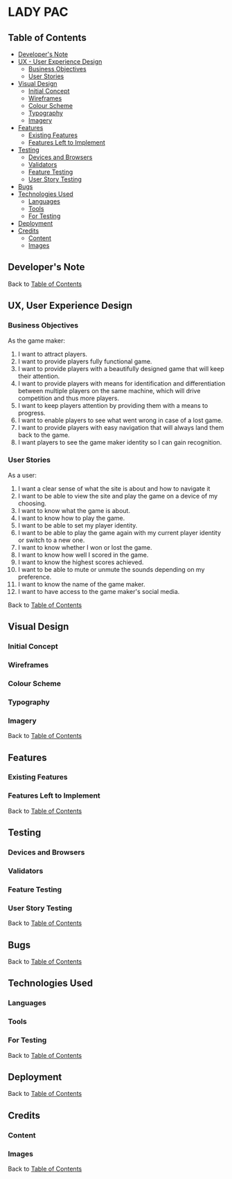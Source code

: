 # LADY PAC


## **Table of Contents**

- [Developer's Note](#developers-note)
- [UX - User Experience Design](#ux-user-experience-design)
  - [Business Objectives](#business-objectives)
  - [User Stories](#user-stories)
- [Visual Design](#visual-design)
  - [Initial Concept](#initial-concept)
  - [Wireframes](#wireframes)
  - [Colour Scheme](#colour-scheme)
  - [Typography](#typography)
  - [Imagery](#imagery)
- [Features](#features)
  - [Existing Features](#existing-features)
  - [Features Left to Implement](#features-left-to-implement)
- [Testing](#testing)
  - [Devices and Browsers](#devices-and-browsers)
  - [Validators](#validators)
  - [Feature Testing](#feature-testing)
  - [User Story Testing](#user-story-testing)
- [Bugs](#bugs)
- [Technologies Used](#technologies-used)
  - [Languages](#languages)
  - [Tools](#tools)
  - [For Testing](#for-testing)
- [Deployment](#deployment)
- [Credits](#credits)
  - [Content](#content)
  - [Images](#images)


## **Developer's Note**


Back to [Table of Contents](#table-of-contents)


## **UX, User Experience Design**


### **Business Objectives**
As the game maker:
1. I want to attract players.
2. I want to provide players fully functional game.
3. I want to provide players with a beautifully designed game that will keep their attention.
4. I want to provide players with means for identification and differentiation between multiple players on the same machine, which will drive competition and thus more players.
5. I want to keep players attention by providing them with a means to progress.
6. I want to enable players to see what went wrong in case of a lost game.
7. I want to provide players with easy navigation that will always land them back to the game.
8. I want players to see the game maker identity so I can gain recognition.

### **User Stories**
As a user:
1. I want a clear sense of what the site is about and how to navigate it
2. I want to be able to view the site and play the game on a device of my choosing.
3. I want to know what the game is about.
4. I want to know how to play the game.
5. I want to be able to set my player identity.
6. I want to be able to play the game again with my current player identity or switch to a new one.
7. I want to know whether I won or lost the game.
8. I want to know how well I scored in the game.
9. I want to know the highest scores achieved.
10. I want to be able to mute or unmute the sounds depending on my preference.
11. I want to know the name of the game maker.
12. I want to have access to the game maker's social media.


Back to [Table of Contents](#table-of-contents)


## **Visual Design**


### **Initial Concept**


### **Wireframes**

 
### **Colour Scheme**


### **Typography**


### **Imagery**


Back to [Table of Contents](#table-of-contents)


## **Features**


### **Existing Features**


### **Features Left to Implement**


Back to [Table of Contents](#table-of-contents)


## **Testing**


### **Devices and Browsers**


### **Validators**


### Feature Testing


### User Story Testing


Back to [Table of Contents](#table-of-contents)


## **Bugs**


Back to [Table of Contents](#table-of-contents)


## **Technologies Used**


### **Languages**


### **Tools**


### **For Testing**


Back to [Table of Contents](#table-of-contents)


## **Deployment**


Back to [Table of Contents](#table-of-contents)


## **Credits**


### **Content**


### **Images**


Back to [Table of Contents](#table-of-contents)